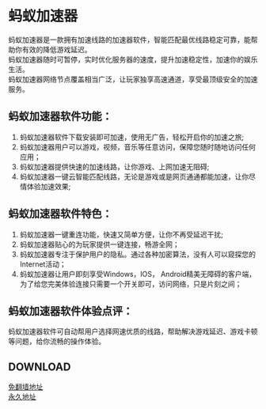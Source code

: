 # 蚂蚁加速器

蚂蚁加速器是一款拥有加速线路的加速器软件，智能匹配最优线路稳定可靠，能帮助你有效的降低游戏延迟。  
蚂蚁加速器随时可暂停，实时优化服务器的速度，提升加速稳定性，加速你的娱乐生活。  
蚂蚁加速器网络节点覆盖相当广泛，让玩家独享高速通道，享受最顶级安全的加速服务。

## 蚂蚁加速器软件功能：
1. 蚂蚁加速器软件下载安装即可加速，使用无广告，轻松开启你的加速之旅;
2. 蚂蚁加速器用户可以游戏，视频，音乐等任意访问，保障您随时随地访问任何应用；
3. 蚂蚁加速器提供快速的加速线路，让你游戏、上网加速无阻碍;
4. 蚂蚁加速器一键云智能匹配线路，无论是游戏或是网页通通都能加速，让你尽情体验加速效果;
 

## 蚂蚁加速器软件特色：
1. 蚂蚁加速器一键重连功能，快速又简单方便，让你不再受延迟干扰;
2. 蚂蚁加速器贴心的为玩家提供一键连接，畅游全网；
3. 蚂蚁加速器专注于保护用户的隐私。通过各种加密算法，没有人可以窥探您的Internet活动；
4. 蚂蚁加速器让用户即刻享受Windows，IOS， Android精美无障碍的客户端，为了给您完美体验连接只需要一个开关即可，访问网络，只是片刻之间；
 

## 蚂蚁加速器软件体验点评：
蚂蚁加速器软件可自动帮用户选择网速优质的线路，帮助解决游戏延迟、游戏卡顿等问题，给你流畅的操作体验。

## DOWNLOAD
[免翻墙地址](https://lightyearapp.live/?invite_code=JJq7YD6qo4B)  
[永久地址](https://lightyearvpn.com/?invite_code=JJq7YD6qo4B)
